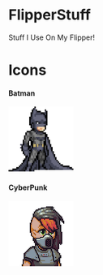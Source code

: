 # FlipperStuff
Stuff I Use On My Flipper!
# Icons
<h4>Batman</h4>
<img src="./batman.png" style="width:128px;height:128px;"></img>
<br>
<h4>CyberPunk</h4>
<img src="./cyberpunk.png/" style="width:128px;height:128px;"></img>